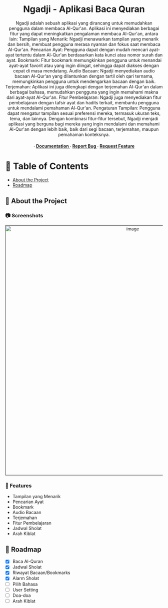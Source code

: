 <div align='center'>

<h1>Ngadji - Aplikasi Baca Quran</h1>
<p> Ngadji adalah sebuah aplikasi yang dirancang untuk memudahkan pengguna dalam membaca Al-Qur'an. Aplikasi ini menyediakan berbagai fitur yang dapat meningkatkan pengalaman membaca Al-Qur'an, antara lain: Tampilan yang Menarik: Ngadji menawarkan tampilan yang menarik dan bersih, membuat pengguna merasa nyaman dan fokus saat membaca Al-Qur'an. Pencarian Ayat: Pengguna dapat dengan mudah mencari ayat-ayat tertentu dalam Al-Qur'an berdasarkan kata kunci atau nomor surah dan ayat. Bookmark: Fitur bookmark memungkinkan pengguna untuk menandai ayat-ayat favorit atau yang ingin diingat, sehingga dapat diakses dengan cepat di masa mendatang. Audio Bacaan: Ngadji menyediakan audio bacaan Al-Qur'an yang dilantunkan dengan tartil oleh qari ternama, memungkinkan pengguna untuk mendengarkan bacaan dengan baik. Terjemahan: Aplikasi ini juga dilengkapi dengan terjemahan Al-Qur'an dalam berbagai bahasa, memudahkan pengguna yang ingin memahami makna dari ayat-ayat Al-Qur'an. Fitur Pembelajaran: Ngadji juga menyediakan fitur pembelajaran dengan tafsir ayat dan hadits terkait, membantu pengguna untuk mendalami pemahaman Al-Qur'an. Pengaturan Tampilan: Pengguna dapat mengatur tampilan sesuai preferensi mereka, termasuk ukuran teks, tema, dan lainnya. Dengan kombinasi fitur-fitur tersebut, Ngadji menjadi aplikasi yang berguna bagi mereka yang ingin mendalami dan memahami Al-Qur'an dengan lebih baik, baik dari segi bacaan, terjemahan, maupun pemahaman konteksnya.</p>

<h4> <span> · </span> <a href="https://github.com/volumeee/Ngadji-Aplikasi-Baca-Al-Quran/blob/master/README.md"> Documentation </a> <span> · </span> <a href="https://github.com/volumeee/Ngadji-Aplikasi-Baca-Al-Quran/issues"> Report Bug </a> <span> · </span> <a href="https://github.com/volumeee/Ngadji-Aplikasi-Baca-Al-Quran/issues"> Request Feature </a> </h4>

</div>

# :notebook_with_decorative_cover: Table of Contents

- [About the Project](#star2-about-the-project)
- [Roadmap](#compass-roadmap)

## :star2: About the Project

### :camera: Screenshots

<div align="center"> <a href=""><img src="https://i.ibb.co/CVTWw6c/Group-742.png" alt='image' width='800'/></a> </div>

### :dart: Features

- Tampilan yang Menarik
- Pencarian Ayat
- Bookmark
- Audio Bacaan
- Terjemahan
- Fitur Pembelajaran
- Jadwal Sholat
- Arah Kiblat

## :compass: Roadmap

- [x] Baca Al-Quran
- [x] Jadwal Sholat
- [x] Riwayat Bacaan/Bookmarks
- [x] Alarm Sholat
- [ ] Pilih Bahasa
- [ ] User Setting
- [ ] Doa-doa
- [ ] Arah Kiblat
